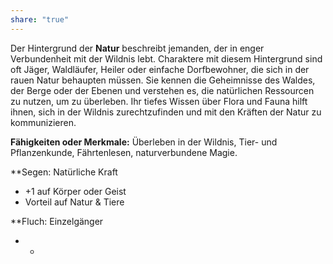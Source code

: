```yaml
---
share: "true"
---
```

Der Hintergrund der **Natur** beschreibt jemanden, der in enger Verbundenheit mit der Wildnis lebt. Charaktere mit diesem Hintergrund sind oft Jäger, Waldläufer, Heiler oder einfache Dorfbewohner, die sich in der rauen Natur behaupten müssen. Sie kennen die Geheimnisse des Waldes, der Berge oder der Ebenen und verstehen es, die natürlichen Ressourcen zu nutzen, um zu überleben. Ihr tiefes Wissen über Flora und Fauna hilft ihnen, sich in der Wildnis zurechtzufinden und mit den Kräften der Natur zu kommunizieren.  
  
**Fähigkeiten oder Merkmale:** Überleben in der Wildnis, Tier- und Pflanzenkunde, Fährtenlesen, naturverbundene Magie.  
  
**Segen: Natürliche Kraft  
- +1 auf Körper oder Geist  
- Vorteil auf Natur & Tiere  
  
**Fluch: Einzelgänger  
- -